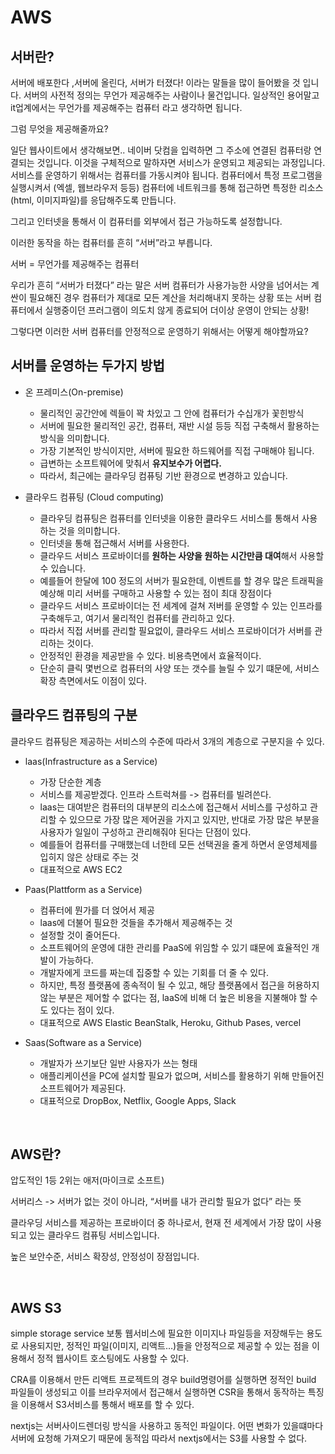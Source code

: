 # AWS

## 서버란?

서버에 배포한다 ,서버에 올린다, 서버가 터졌다! 이라는 말들을 많이 들어봤을 것 입니다.
서버의 사전적 정의는 무언가 제공해주는 사람이나 물건입니다.
일상적인 용어말고 it업계에서는 무언가를 제공해주는 컴퓨터 라고 생각하면 됩니다.

그럼 무엇을 제공해줄까요?

일단 웹사이트에서 생각해보면..
네이버 닷컴을 입력하면 그 주소에 연결된 컴퓨터랑 연결되는 것입니다.
이것을 구체적으로 말하자면 서비스가 운영되고 제공되는 과정입니다.
서비스를 운영하기 위해서는 컴퓨터를 가동시켜야 됩니다.
컴퓨터에서 특정 프로그램을 실행시켜서 (엑셀, 웹브라우저 등등) 컴퓨터에 네트워크를 통해 접근하면 특정한 리소스(html, 이미지파일)를 응답해주도록 만듭니다.

그리고 인터넷을 통해서 이 컴퓨터를 외부에서 접근 가능하도록 설정합니다.

이러한 동작을 하는 컴퓨터를 흔히 “서버”라고 부릅니다.

서버 = 무언가를 제공해주는 컴퓨터

우리가 흔히 “서버가 터졌다” 라는 말은 서버 컴퓨터가 사용가능한 사양을 넘어서는 계싼이 필요해진 경우 컴퓨터가 제대로 모든 계산을 처리해내지 못하는 상황 또는 서버 컴퓨터에서 실행중이던 프러그램이 의도치 않게 종료되어 더이상 운영이 안되는 상황!

그렇다면 이러한 서버 컴퓨터를 안정적으로 운영하기 위해서는 어떻게 해야할까요?
<br>

## 서버를 운영하는 두가지 방법

- 온 프레미스(On-premise)

  - 물리적인 공간안에 렉들이 꽉 차있고 그 안에 컴퓨터가 수십개가 꽃힌방식
  - 서버에 필요한 물리적인 공간, 컴퓨터, 재반 시설 등등 직접 구축해서 활용하는 방식을 의미합니다.
  - 가장 기본적인 방식이지만, 서버에 필요한 하드웨어를 직접 구매해야 됩니다.
  - 급변하는 소프트웨어에 맞춰서 <strong>유지보수가 어렵다.</strong>
  - 따라서, 최근에는 클라우딩 컴퓨팅 기반 환경으로 변경하고 있습니다.

- 클라우드 컴퓨팅 (Cloud computing)

  - 클라우딩 컴퓨팅은 컴퓨터를 인터넷을 이용한 클라우드 서비스를 통해서 사용하는 것을 의미합니다.
  - 인터넷을 통해 접근해서 서버를 사용한다.
  - 클라우드 서비스 프로바이더를<strong> 원하는 사양을 원하는 시간만큼 대여</strong>해서 사용할 수 있습니다.
  - 예를들어 한달에 100 정도의 서버가 필요한데, 이벤트를 할 경우 많은 트래픽을 예상해 미리 서버를 구매하고 사용할 수 있는 점이 최대 장점이다
  - 클라우드 서비스 프로바이더는 전 세계에 걸쳐 저버를 운영할 수 있는 인프라를 구축해두고, 여기서 물리적인 컴퓨터를 관리하고 있다.
  - 따라서 직접 서버를 관리할 필요없이, 클라우드 서비스 프로바이더가 서버를 관리하는 것이다.
  - 안정적인 환경을 제공받을 수 있다. 비용측면에서 효율적이다.
  - 단순히 클릭 몇번으로 컴퓨터의 사양 또는 갯수를 늘릴 수 있기 떄문에, 서비스 확장 측면에서도 이점이 있다.
    <br>

## 클라우드 컴퓨팅의 구분

클라우드 컴퓨팅은 제공하는 서비스의 수준에 따라서 3개의 계층으로 구분지을 수 있다.

- laas(Infrastructure as a Service)

  - 가장 단순한 계층
  - 서비스를 제공받겠다. 인프라 스트럭쳐를 -> 컴퓨터를 빌려쓴다.
  - laas는 대여받은 컴퓨터의 대부분의 리소스에 접근해서 서비스를 구성하고 관리할 수 있으므로 가장 많은 제어권을 가지고 있지만, 반대로 가장 많은 부분을 사용자가 일일이 구성하고 관리해줘야 된다는 단점이 있다.
  - 예를들어 컴퓨터를 구매했는데 너한테 모든 선택권을 줄게 하면서 운영체제를 입히지 않은 상태로 주는 것
  - 대표적으로 AWS EC2

- Paas(Plattform as a Service)

  - 컴퓨터에 뭔가를 더 얹어서 제공
  - laas에 더불어 필요한 것들을 추가해서 제공해주는 것
  - 설정할 것이 줄어든다.
  - 소프트웨어의 운영에 대한 관리를 PaaS에 위임할 수 있기 떄문에 효율적인 개발이 가능하다.
  - 개발자에게 코드를 짜는데 집중할 수 있는 기회를 더 줄 수 있다.
  - 하지만, 특정 플랫폼에 종속적이 될 수 있고, 해당 플랫폼에서 접근을 허용하지 않는 부분은 제어할 수 없다는 점, laaS에 비해 더 높은 비용을 지불해야 할 수도 있다는 점이 있다.
  - 대표적으로 AWS Elastic BeanStalk, Heroku, Github Pases, vercel

- Saas(Software as a Service)

  - 개발자가 쓰기보단 일반 사용자가 쓰는 형태
  - 애플리케이션을 PC에 설치할 필요가 없으며, 서비스를 활용하기 위해 만들어진 소프트웨어가 제공된다.
  - 대표적으로 DropBox, Netflix, Google Apps, Slack

<br>

## AWS란?

압도적인 1등 2위는 애저(마이크로 소프트)

서버리스 -> 서버가 없는 것이 아니라, “서버를 내가 관리할 필요가 없다” 라는 뜻

클라우딩 서비스를 제공하는 프로바이더 중 하나로서, 현재 전 세계에서 가장 많이 사용되고 있는 클라우드 컴퓨팅 서비스입니다.

높은 보안수준, 서비스 확장성, 안정성이 장점입니다.

<br>

## AWS S3

simple storage service 보통 웹서비스에 필요한 이미지나 파일등을 저장해두는 용도로 사용되지만, 정적인 파일(이미지, 리액트…)들을 안정적으로 제공할 수 있는 점을 이용해서 정적 웹사이트 호스팅에도 사용할 수 있다.

CRA를 이용해서 만든 리액트 프로젝트의 경우 build명령어를 실행하면 정적인 build 파일들이 생성되고 이를 브라우저에서 접근해서 실행하면 CSR을 통해서 동작하는 특징을 이용해서 S3서비스를 통해서 배포를 할 수 있다.

nextjs는 서버사이드렌더링 방식을 사용하고 동적인 파일이다.
어떤 변화가 있을떄마다 서버에 요청해 가져오기 때문에 동적임
따라서 nextjs에서는 S3를 사용할 수 없다.
